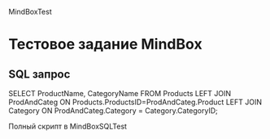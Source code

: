 MindBoxTest
# Тестовое задание MindBox

## SQL запрос
SELECT ProductName, CategoryName FROM Products 
LEFT JOIN ProdAndCateg ON Products.ProductsID=ProdAndCateg.Product 
LEFT JOIN Category ON ProdAndCateg.Category = Category.CategoryID;

Полный скрипт в MindBoxSQLTest
